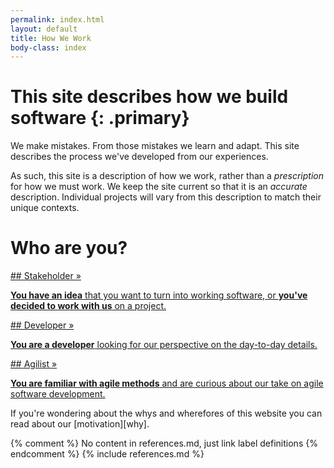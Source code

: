 ```yaml
---
permalink: index.html
layout: default
title: How We Work
body-class: index
---
```


# This site describes how we build software {: .primary}

We make mistakes.  From those mistakes we learn and adapt.  This site describes the process we've developed from our experiences.

As such, this site is a description of how we work,
rather than a *prescription* for how we must work.
We keep the site current so that it is an *accurate* description.
Individual projects will vary from this description to match their unique contexts.

# Who are you?

<div class="role" markdown="1"><a href="/stakeholder_narrative.html">
## Stakeholder &raquo;

**You have an idea** that you want to turn into working software, or **you've decided
to work with us** on a project.
</a>
</div>

<div class="role" markdown="1"><a href="/developer_narrative.html">
## Developer &raquo;

**You are a developer** looking for our perspective on the day-to-day details.
</a>
</div>

<div class="role" markdown="1"><a href="/agilists.html">
## Agilist &raquo;

**You are familiar with agile methods** and are
curious about our take on agile software development.
</a>
</div>

If you're wondering about the whys and wherefores of this website 
you can read about our [motivation][why].

{% comment %} No content in references.md, just link label definitions {% endcomment %}
{% include references.md %}
